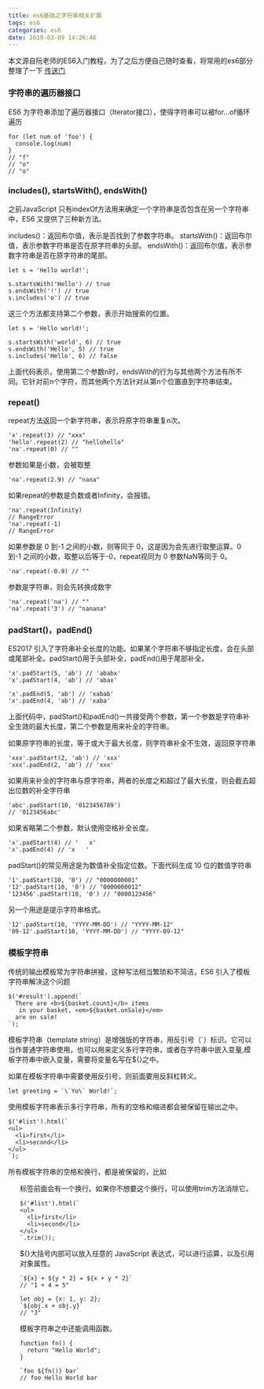 ```yaml
---
title: es6基础之字符串相关扩展
tags: es6
categories: es6
date: 2019-03-09 14:26:48
---
```

本文源自阮老师的ES6入门教程，为了之后方便自己随时查看，将常用的es6部分整理了一下
[传送门](http://es6.ruanyifeng.com/#README)
### 字符串的遍历器接口

ES6 为字符串添加了遍历器接口（Iterator接口），使得字符串可以被for...of循环遍历
```
for (let num of 'foo') {
  console.log(num)
}
// "f"
// "o"
// "o"
```
### includes(), startsWith(), endsWith()
<!--more-->
之前JavaScript 只有indexOf方法用来确定一个字符串是否包含在另一个字符串中，ES6 又提供了三种新方法。

includes()：返回布尔值，表示是否找到了参数字符串。
startsWith()：返回布尔值，表示参数字符串是否在原字符串的头部。
endsWith()：返回布尔值，表示参数字符串是否在原字符串的尾部。
```
let s = 'Hello world!';

s.startsWith('Hello') // true
s.endsWith('!') // true
s.includes('o') // true
```
这三个方法都支持第二个参数，表示开始搜索的位置。
```
let s = 'Hello world!';

s.startsWith('world', 6) // true
s.endsWith('Hello', 5) // true
s.includes('Hello', 6) // false
```
上面代码表示，使用第二个参数n时，endsWith的行为与其他两个方法有所不同。它针对前n个字符，而其他两个方法针对从第n个位置直到字符串结束。

### repeat()
repeat方法返回一个新字符串，表示将原字符串重复n次。
```
'x'.repeat(3) // "xxx"
'hello'.repeat(2) // "hellohello"
'na'.repeat(0) // ""
```
参数如果是小数，会被取整
```
'na'.repeat(2.9) // "nana"
```
如果repeat的参数是负数或者Infinity，会报错。
```
'na'.repeat(Infinity)
// RangeError
'na'.repeat(-1)
// RangeError
```
如果参数是 0 到-1 之间的小数，则等同于 0，这是因为会先进行取整运算。0 到-1 之间的小数，取整以后等于-0，repeat视同为 0
参数NaN等同于 0。
```
'na'.repeat(-0.9) // ""
```
参数是字符串，则会先转换成数字
```
'na'.repeat('na') // ""
'na'.repeat('3') // "nanana"
```

### padStart()，padEnd()
ES2017 引入了字符串补全长度的功能。如果某个字符串不够指定长度，会在头部或尾部补全。padStart()用于头部补全，padEnd()用于尾部补全。
```
'x'.padStart(5, 'ab') // 'ababx'
'x'.padStart(4, 'ab') // 'abax'

'x'.padEnd(5, 'ab') // 'xabab'
'x'.padEnd(4, 'ab') // 'xaba'
```
上面代码中，padStart()和padEnd()一共接受两个参数，第一个参数是字符串补全生效的最大长度，第二个参数是用来补全的字符串。

如果原字符串的长度，等于或大于最大长度，则字符串补全不生效，返回原字符串
```
'xxx'.padStart(2, 'ab') // 'xxx'
'xxx'.padEnd(2, 'ab') // 'xxx'
```


如果用来补全的字符串与原字符串，两者的长度之和超过了最大长度，则会截去超出位数的补全字符串
```
'abc'.padStart(10, '0123456789')
// '0123456abc'
```

如果省略第二个参数，默认使用空格补全长度。
```
'x'.padStart(4) // '   x'
'x'.padEnd(4) // 'x   '
```

padStart()的常见用途是为数值补全指定位数。下面代码生成 10 位的数值字符串
```
'1'.padStart(10, '0') // "0000000001"
'12'.padStart(10, '0') // "0000000012"
'123456'.padStart(10, '0') // "0000123456"
```

另一个用途是提示字符串格式。

```
'12'.padStart(10, 'YYYY-MM-DD') // "YYYY-MM-12"
'09-12'.padStart(10, 'YYYY-MM-DD') // "YYYY-09-12"
```

### 模板字符串
传统的输出模板常为字符串拼接，这种写法相当繁琐和不简洁，ES6 引入了模板字符串解决这个问题
```
$('#result').append(`
  There are <b>${basket.count}</b> items
   in your basket, <em>${basket.onSale}</em>
  are on sale!
`);
```
模板字符串（template string）是增强版的字符串，用反引号（`）标识。它可以当作普通字符串使用，也可以用来定义多行字符串，或者在字符串中嵌入变量,模板字符串中嵌入变量，需要将变量名写在${}之中。



如果在模板字符串中需要使用反引号，则前面要用反斜杠转义。

```
let greeting = `\`Yo\` World!`;
```


使用模板字符串表示多行字符串，所有的空格和缩进都会被保留在输出之中。

```
$('#list').html(`
<ul>
  <li>first</li>
  <li>second</li>
</ul>
`);
```
所有模板字符串的空格和换行，都是被保留的，比如<ul>标签前面会有一个换行。如果你不想要这个换行，可以使用trim方法消除它。
```
$('#list').html(`
<ul>
  <li>first</li>
  <li>second</li>
</ul>
`.trim());
```

${}大括号内部可以放入任意的 JavaScript 表达式，可以进行运算，以及引用对象属性。
```
`${x} + ${y * 2} = ${x + y * 2}`
// "1 + 4 = 5"

let obj = {x: 1, y: 2};
`${obj.x + obj.y}`
// "3"
```

模板字符串之中还能调用函数。
```
function fn() {
  return "Hello World";
}

`foo ${fn()} bar`
// foo Hello World bar
```